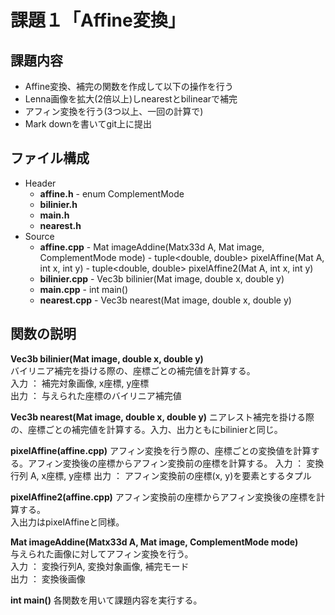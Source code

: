 # 課題１「Affine変換」

## 課題内容
* Affine変換、補完の関数を作成して以下の操作を行う
* Lenna画像を拡大(2倍以上)しnearestとbilinearで補完
* アフィン変換を行う(3つ以上、一回の計算で)
* Mark downを書いてgit上に提出


## ファイル構成
- Header
  - **affine.h**
        - enum ComplementMode
  - **bilinier.h**
  - **main.h**
  - **nearest.h**
- Source
  - **affine.cpp**
        - Mat imageAddine(Matx33d A, Mat image, ComplementMode mode)
        - tuple<double, double> pixelAffine(Mat A, int x, int y)
        - tuple<double, double> pixelAffine2(Mat A, int x, int y)
  - **bilinier.cpp**
        - Vec3b bilinier(Mat image, double x, double y)
  - **main.cpp**
        - int main()
  - **nearest.cpp**
        - Vec3b nearest(Mat image, double x, double y)


## 関数の説明
**Vec3b bilinier(Mat image, double x, double y)**  
バイリニア補完を掛ける際の、座標ごとの補完値を計算する。  
入力 ： 補完対象画像, x座標, y座標  
出力 ： 与えられた座標のバイリニア補完値  
  
**Vec3b nearest(Mat image, double x, double y)**
ニアレスト補完を掛ける際の、座標ごとの補完値を計算する。入力、出力ともにbilinierと同じ。

**pixelAffine(affine.cpp)**
アフィン変換を行う際の、座標ごとの変換値を計算する。アフィン変換後の座標からアフィン変換前の座標を計算する。
入力 ： 変換行列 A,  x座標,  y座標
出力 ： アフィン変換前の座標(x, y)を要素とするタプル

**pixelAffine2(affine.cpp)**
アフィン変換前の座標からアフィン変換後の座標を計算する。  
入出力はpixelAffineと同様。

**Mat imageAddine(Matx33d A, Mat image, ComplementMode mode)**  
与えられた画像に対してアフィン変換を行う。  
入力 ： 変換行列A, 変換対象画像, 補完モード  
出力 ： 変換後画像

**int main()**
各関数を用いて課題内容を実行する。

